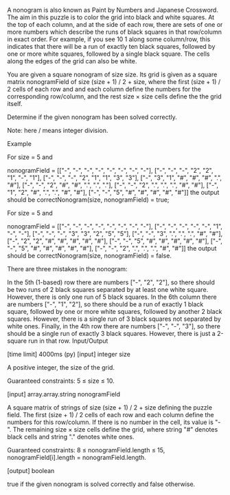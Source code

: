 A nonogram is also known as Paint by Numbers and Japanese Crossword. The aim in this puzzle is to color the grid into black and white squares. At the top of each column, and at the side of each row, there are sets of one or more numbers which describe the runs of black squares in that row/column in exact order. For example, if you see 10 1 along some column/row, this indicates that there will be a run of exactly ten black squares, followed by one or more white squares, followed by a single black square. The cells along the edges of the grid can also be white.

You are given a square nonogram of size size. Its grid is given as a square matrix nonogramField of size (size + 1) / 2 + size, where the first (size + 1) / 2 cells of each row and and each column define the numbers for the corresponding row/column, and the rest size × size cells define the the grid itself.

Determine if the given nonogram has been solved correctly.

Note: here / means integer division.

Example

For size = 5 and

nonogramField = [["-", "-", "-", "-", "-", "-", "-", "-"],
                 ["-", "-", "-", "2", "2", "1", "-", "1"],
                 ["-", "-", "-", "2", "1", "1", "3", "3"],
                 ["-", "3", "1", "#", "#", "#", ".", "#"],
                 ["-", "-", "2", "#", "#", ".", ".", "."],
                 ["-", "-", "2", ".", ".", ".", "#", "#"],
                 ["-", "1", "2", "#", ".", ".", "#", "#"],
                 ["-", "-", "5", "#", "#", "#", "#", "#"]]
the output should be correctNonogram(size, nonogramField) = true;

For size = 5 and

nonogramField = [["-", "-", "-", "-", "-", "-", "-", "-"],
                 ["-", "-", "-", "-", "-", "1", "-", "-"],
                 ["-", "-", "-", "3", "3", "2", "5", "5"],
                 ["-", "-", "3", ".", ".", ".", "#", "#"],
                 ["-", "2", "2", "#", "#", "#", "#", "#"],
                 ["-", "-", "5", "#", "#", "#", "#", "#"],
                 ["-", "-", "5", "#", "#", "#", "#", "#"],
                 ["-", "-", "2", ".", ".", ".", "#", "#"]]
the output should be correctNonogram(size, nonogramField) = false.

There are three mistakes in the nonogram:

In the 5th (1-based) row there are numbers ["-", "2", "2"], so there should be two runs of 2 black squares separated by at least one white square. However, there is only one run of 5 black squares.
In the 6th column there are numbers ["-", "1", "2"], so there should be a run of exactly 1 black square, followed by one or more white squares, followed by another 2 black squares. However, there is a single run of 3 black squares not separated by white ones.
Finally, in the 4th row there are numbers ["-", "-", "3"], so there should be a single run of exactly 3 black squares. However, there is just a 2-square run in that row.
Input/Output

[time limit] 4000ms (py)
[input] integer size

A positive integer, the size of the grid.

Guaranteed constraints:
5 ≤ size ≤ 10.

[input] array.array.string nonogramField

A square matrix of strings of size (size + 1) / 2 + size defining the puzzle field.
The first (size + 1) / 2 cells of each row and each column define the numbers for this row/column. If there is no number in the cell, its value is "-".
The remaining size × size cells define the grid, where string "#" denotes black cells and string "." denotes white ones.

Guaranteed constraints:
8 ≤ nonogramField.length ≤ 15,
nonogramField[i].length = nonogramField.length.

[output] boolean

true if the given nonogram is solved correctly and false otherwise.
